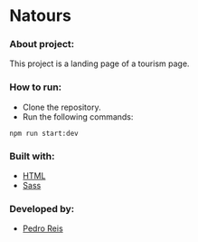 # Natours
### About project:
This project is a landing page of a tourism page.
### How to run:
- Clone the repository.
- Run the following commands:
```
npm run start:dev
```
### Built with:
- [HTML](https://developer.mozilla.org/pt-BR/docs/Web/HTML)
- [Sass](https://sass-lang.com/)
### Developed by:
- [Pedro Reis](https://www.linkedin.com/in/pedroreisalves/)
